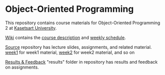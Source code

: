 # Object-Oriented Programming

This repository contains course materials for Object-Oriented Programming 2 at [Kasetsart University](http://www.ku.th).

[Wiki](https://bitbucket.org/skeoop/oop/wiki) contains the [course description](https://bitbucket.org/skeoop/oop/wiki/About) and [weekly schedule](https://bitbucket.org/skeoop/oop/wiki/Home).

[Source](https://bitbucket.org/skeoop/oop/src/master) repository has lecture slides, assignments, and related material.     
    [week1](https://bitbucket.org/skeoop/oop/src/master/week1) for week1 material,
    [week2](https://bitbucket.org/skeoop/oop/src/master/week2) for week2 material,
    and so on

[Results & Feedback](https://bitbucket.org/skeoop/oop/src/master/results) "results" folder in repository has results and feedback on assignments.